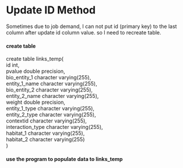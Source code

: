 # Update ID Method

Sometimes due to job demand,  I can not put id (primary key) to the last column after update id column value. 
so I need to recreate table.</br>


#### create table
create table links_temp(</br>
        id                 int,</br>
	pvalue             double precision,</br>
	bio_entity_1       character varying(255),</br> 
	entity_1_name      character varying(255),</br>
	bio_entity_2       character varying(255),</br>
	entity_2_name      character varying(255),</br> 
	weight             double precision,</br>
	entity_1_type      character varying(255),</br>
	entity_2_type      character varying(255),</br>
	contextid          character varying(255),</br> 
	interaction_type   character varying(255),</br>
	habitat_1          character varying(255),</br> 
	habitat_2          character varying(255)</br>
 )</br>
 
 #### use the program to populate data to links_temp
 
 
